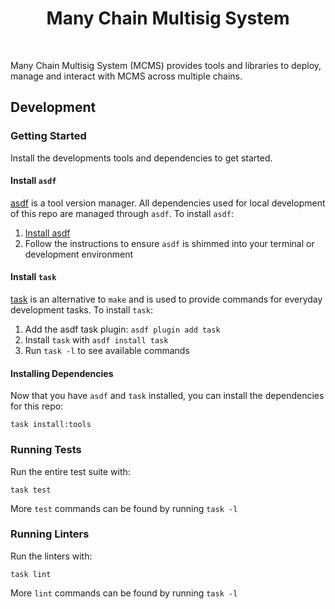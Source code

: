 <div align="center">
  <h1>Many Chain Multisig System</h1>
  <br/>
</div>

Many Chain Multisig System (MCMS) provides tools and libraries to deploy, manage and interact with MCMS across multiple chains.

## Development

### Getting Started

Install the developments tools and dependencies to get started.

#### Install `asdf`

[asdf](https://asdf-vm.com/) is a tool version manager. All dependencies used for local development of this repo are managed through `asdf`. To install `asdf`:

1. [Install asdf](https://asdf-vm.com/guide/getting-started.html)
2. Follow the instructions to ensure `asdf` is shimmed into your terminal or development environment

#### Install `task`

[task](https://github.com/go-task/task) is an alternative to `make` and is used to provide commands for everyday development tasks. To install `task`:

1. Add the asdf task plugin: `asdf plugin add task`
2. Install `task` with `asdf install task`
3. Run `task -l` to see available commands

#### Installing Dependencies

Now that you have `asdf` and `task` installed, you can install the dependencies for this repo:

`task install:tools`

### Running Tests

Run the entire test suite with:

`task test`

More `test` commands can be found by running `task -l`

### Running Linters

Run the linters with:

`task lint`

More `lint` commands can be found by running `task -l`